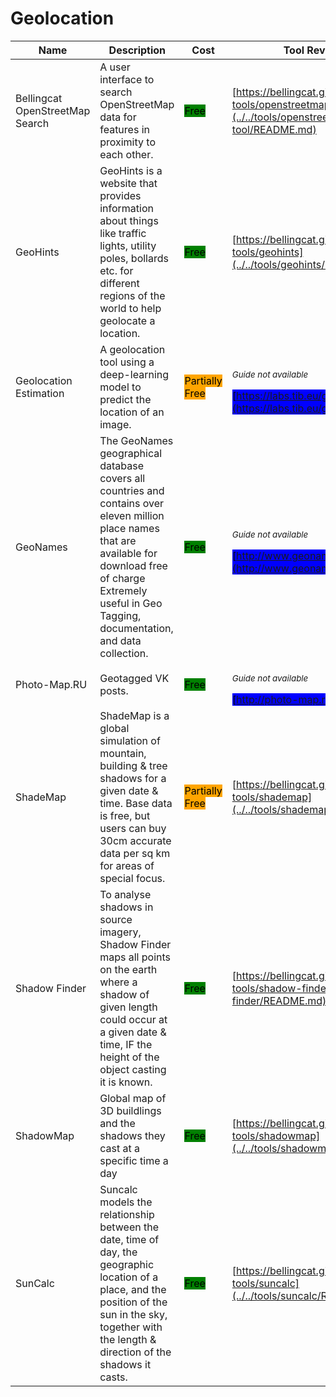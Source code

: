 # Geolocation

| Name | Description | Cost | Tool Review and Guide |
| --- | --- | --- | --- |
| Bellingcat OpenStreetMap Search | A user interface to search OpenStreetMap data for features in proximity to each other. | <mark style="background-color:green;">Free</mark> | [https://bellingcat.gitbook.io/toolkit/more/all-tools/openstreetmap-search-tool](../../tools/openstreetmap-search-tool/README.md) |
| GeoHints | GeoHints is a website that provides information about things like traffic lights, utility poles, bollards etc. for different regions of the world to help geolocate a location. | <mark style="background-color:green;">Free</mark> | [https://bellingcat.gitbook.io/toolkit/more/all-tools/geohints](../../tools/geohints/README.md) |
| Geolocation Estimation | A geolocation tool using a deep-learning model to predict the location of an image. | <mark style="background-color:orange;">Partially Free</mark> | <p><sub><em>Guide not available</em></sub></p><mark style="background-color:blue;"> [https://labs.tib.eu/geoestimation/](https://labs.tib.eu/geoestimation/) </mark> |
| GeoNames | The GeoNames geographical database covers all countries and contains over eleven million place names that are available for download free of charge Extremely useful in Geo Tagging, documentation, and data collection. | <mark style="background-color:green;">Free</mark> | <p><sub><em>Guide not available</em></sub></p><mark style="background-color:blue;"> [http://www.geonames.org/](http://www.geonames.org/) </mark> |
| Photo-Map.RU | Geotagged VK posts. | <mark style="background-color:green;">Free</mark> | <p><sub><em>Guide not available</em></sub></p><mark style="background-color:blue;"> [http://photo-map.ru/](http://photo-map.ru/) </mark> |
| ShadeMap | ShadeMap is a global simulation of mountain, building & tree shadows for a given date & time. Base data is free, but users can buy 30cm accurate data per sq km for areas of special focus. | <mark style="background-color:orange;">Partially Free</mark> | [https://bellingcat.gitbook.io/toolkit/more/all-tools/shademap](../../tools/shademap/README.md) |
| Shadow Finder | To analyse shadows in source imagery, Shadow Finder maps all points on the earth where a shadow of given length could occur at a given date & time, IF the height of the object casting it is known. | <mark style="background-color:green;">Free</mark> | [https://bellingcat.gitbook.io/toolkit/more/all-tools/shadow-finder](../../tools/shadow-finder/README.md) |
| ShadowMap | Global map of 3D buildlings and the shadows they cast at a specific time a day | <mark style="background-color:green;">Free</mark> | [https://bellingcat.gitbook.io/toolkit/more/all-tools/shadowmap](../../tools/shadowmap/README.md) |
| SunCalc | Suncalc models the relationship between the date, time of day, the geographic location of a place, and the position of the sun in the sky, together with the length & direction of the shadows it casts. | <mark style="background-color:green;">Free</mark> | [https://bellingcat.gitbook.io/toolkit/more/all-tools/suncalc](../../tools/suncalc/README.md) |
